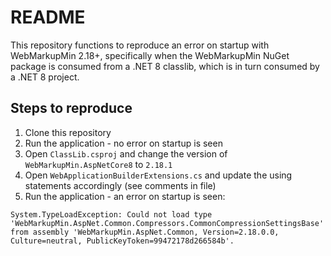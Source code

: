 # README

This repository functions to reproduce an error on startup with WebMarkupMin 2.18+, specifically when the WebMarkupMin NuGet package is consumed from a .NET 8 classlib, which is in turn consumed by a .NET 8 project.

## Steps to reproduce

1. Clone this repository
2. Run the application - no error on startup is seen
3. Open `ClassLib.csproj` and change the version of `WebMarkupMin.AspNetCore8` to `2.18.1`
4. Open `WebApplicationBuilderExtensions.cs` and update the using statements accordingly (see comments in file)
5. Run the application - an error on startup is seen:

```
System.TypeLoadException: Could not load type 'WebMarkupMin.AspNet.Common.Compressors.CommonCompressionSettingsBase' from assembly 'WebMarkupMin.AspNet.Common, Version=2.18.0.0, Culture=neutral, PublicKeyToken=99472178d266584b'.
```